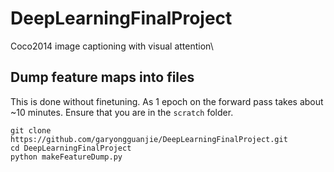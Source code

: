 # DeepLearningFinalProject
Coco2014 image captioning with visual attention\

## Dump feature maps into files
This is done without finetuning. As 1 epoch on the forward pass takes about ~10 minutes.
Ensure that you are in the `scratch` folder.
```
git clone https://github.com/garyongguanjie/DeepLearningFinalProject.git
cd DeepLearningFinalProject
python makeFeatureDump.py
```
